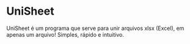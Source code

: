 # UniSheet
 UniSheet é um programa que serve para unir arquivos xlsx (Excel), em apenas um arquivo! Simples, rápido e intuitivo.
